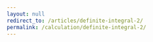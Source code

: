 ```yaml
---
layout: null
redirect_to: /articles/definite-integral-2/
permalink: /calculation/definite-integral-2/
---
```

